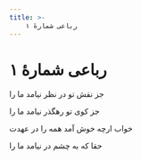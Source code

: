 ```yaml
---
title: >-
    رباعی شمارهٔ ۱
---
```

# رباعی شمارهٔ ۱

<div class="b" id="bn1"><div class="m1"><p>جز نقش تو در نظر نیامد ما را</p></div>
<div class="m2"><p>جز کوی تو رهگذر نیامد ما را</p></div></div>
<div class="b" id="bn2"><div class="m1"><p>خواب ارچه خوش آمد همه را در عهدت</p></div>
<div class="m2"><p>حقا که به چشم در نیامد ما را</p></div></div>
